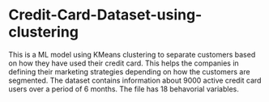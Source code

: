 # Credit-Card-Dataset-using-clustering
This is a ML model using KMeans clustering to separate customers based on how they have used their credit card.  This helps the companies in defining their marketing strategies depending on how the customers are segmented. The dataset contains information about 9000 active credit card users over a period of 6 months. The file has 18 behavorial variables. 
